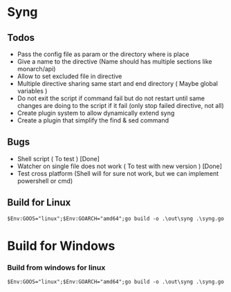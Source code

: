 # Syng

## Todos

* Pass the config file as param or the directory where is place
* Give a name to the directive (Name should has multiple sections like monarch/api)
* Allow to set excluded file in directive
* Multiple directive sharing same start and end directory ( Maybe global variables )
* Do not exit the script if command fail but do not restart until same changes are doing to the script if it fail (only stop failed directive, not all)
* Create plugin system to allow dynamically extend syng
* Create a plugin that simplify the find & sed command 

## Bugs

* Shell script ( To test ) [Done]
* Watcher on single file does not work ( To test with new version ) [Done]
* Test cross platform (Shell will for sure not work, but we can implement powershell or cmd)

## Build for Linux
```
$Env:GOOS="linux";$Env:GOARCH="amd64";go build -o .\out\syng .\syng.go
```

# Build for Windows

### Build from windows for linux
```
$Env:GOOS="linux";$Env:GOARCH="amd64";go build -o .\out\syng .\syng.go
```